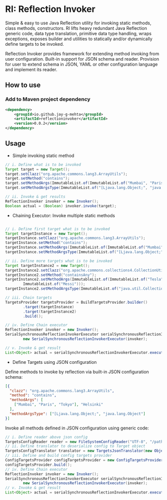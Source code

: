 # RI: Reflection Invoker

Simple & easy to use Java Reflection utility for invoking static methods, class methods, constructors.
 RI lifts heavy redundant Java Reflection generic code, data type translation, primitive data type handling, wraps 
 exceptions, exposes builder and utilities to statically and/or dynamically define targets to be invoked.

Reflection Invoker provides framework for extending method invoking from user configuration. Built-in support for JSON
schema and reader. Provision for user to extend schema in JSON, YAML or other configuration language and implement its
 reader.

## How to use 
### Add to Maven project dependency
```xml
<dependency>
    <groupId>io.github.jay-g-mehta</groupId>
    <artifactId>reflectioninvoker</artifactId>
    <version>0.0.2</version>
</dependency>
```

## Usage

- Simple invoking static method
```java
// i. Define what is to be invoked
Target target = new Target();
target.setClazz("org.apache.commons.lang3.ArrayUtils");
target.setMethod("contains");
target.setMethodArgs(ImmutableList.of(ImmutableList.of("Mumbai", "Paris", "Tokyo"), "Helsinki"));
target.setMethodArgsType(ImmutableList.of("[Ljava.lang.Object;", "java.lang.Object"));

// ii. Invoke & get results
ReflectionInvoker invoker = new Invoker();
Boolean actual = (Boolean) invoker.invoke(target);
```

- Chaining Executor: Invoke multiple static methods

```java

// i. Define first target what is to be invoked
Target targetInstance = new Target();
targetInstance.setClazz("org.apache.commons.lang3.ArrayUtils");
targetInstance.setMethod("contains");
targetInstance.setMethodArgs(ImmutableList.of(ImmutableList.of("Mumbai", "Paris", "Tokyo"), "Helsinki"));
targetInstance.setMethodArgsType(ImmutableList.of("[Ljava.lang.Object;", "java.lang.Object"));

// ii. Define more targets what is to be invoked
Target targetInstance2 = new Target();
targetInstance2.setClazz("org.apache.commons.collections4.CollectionUtils");
targetInstance2.setMethod("containsAny");
targetInstance2.setMethodArgs(ImmutableList.of(ImmutableList.of("Tesla", "Einstein", "Homi Bhabha"),
        ImmutableList.of("Messi")));
targetInstance2.setMethodArgsType(ImmutableList.of("java.util.Collection", "java.util.Collection"));

// iii. Chain targets
TargetsProvider targetsProvider = BuildTargetsProvider.builder()
        .target(targetInstance)
        .target(targetInstance2)
        .build();

// iv. Define Chain executor
ReflectionInvoker invoker = new Invoker();
SerialSynchronousReflectionInvokerExecutor serialSynchronousReflectionInvokerExecutor =
        new SerialSynchronousReflectionInvokerExecutor(invoker);

// v. Invoke & get result
List<Object> actual = serialSynchronousReflectionInvokerExecutor.execute(targetsProvider);
```

- Define Targets using JSON configuration

Define methods to invoke by reflection via built-in JSON configuration schema:
```json
[{
  "clazz": "org.apache.commons.lang3.ArrayUtils",
  "method": "contains",
  "methodArgs": [
    ["Mumbai", "Paris", "Tokyo"], "Helsinki"
  ],
  "methodArgsType": ["[Ljava.lang.Object;", "java.lang.Object"]
}]
```
Invoke all methods defined in JSON configuration using generic code:
```java
// i. Define reader above json config
TargetsConfigReader reader = new FileSystemConfigReader("UTF-8", "/path/to/config.json");
// ii. Define translator to deserialize config to Target object
TargetsConfigTranslator translator = new TargetsJsonTranslator(new ObjectMapper());
// iii. Define and build config targets provider
ConfigTargetsProvider configTargetsProvider = new ConfigTargetsProvider(reader, translator);
configTargetsProvider.build();
// iv. Define Chain executor
ReflectionInvoker invoker = new Invoker();
SerialSynchronousReflectionInvokerExecutor serialSynchronousReflectionInvokerExecutor =
        new SerialSynchronousReflectionInvokerExecutor(invoker);
// v. Invoke & get result
List<Object> actual = serialSynchronousReflectionInvokerExecutor.execute(configTargetsProvider);
```
